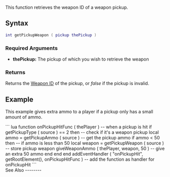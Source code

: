 This function retrieves the weapon ID of a weapon pickup.

Syntax
------

``` lua
int getPickupWeapon ( pickup thePickup )         
```

### Required Arguments

-   **thePickup:** The pickup of which you wish to retrieve the weapon

### Returns

Returns the [Weapon ID](/docs/weapons.md "wikilink") of the pickup, or *false* if the pickup is invalid.

Example
-------

This example gives extra ammo to a player if a pickup only has a small amount of ammo.

<section name="Server" class="server" show="true">
``` lua
function onPickupHitFunc ( thePlayer )                  -- when a pickup is hit
    if getPickupType ( source ) == 2 then               -- check if it's a weapon pickup
        local ammo = getPickupAmmo ( source )           -- get the pickup ammo
        if ammo < 50 then                               -- if ammo is less than 50
            local weapon = getPickupWeapon ( source )   -- store pickup weapon
            giveWeaponAmmo ( thePlayer, weapon, 50 )    -- give an extra 50 ammo
        end
    end
end
addEventHandler ( "onPickupHit", getRootElement(), onPickupHitFunc )    -- add the function as handler for onPickupHit
```

</section>
See Also
--------

